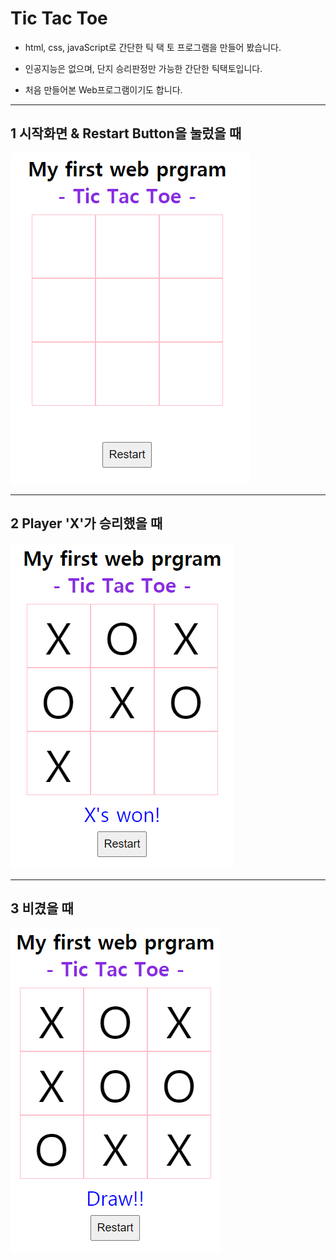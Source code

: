 # Tic Tac Toe

+ html, css, javaScript로 간단한 틱 택 토 프로그램을 만들어 봤습니다.

+ 인공지능은 없으며, 단지 승리판정만 가능한 간단한 틱택토입니다.

+ 처음 만들어본 Web프로그램이기도 합니다.

----------------------------------------------
1 시작화면 & Restart Button을 눌렀을 때
----------------------------------------------
![시작화면](./image/img1.PNG)  


----------------------------------------------
2 Player 'X'가 승리했을 때
----------------------------------------------
![Player 'X'가 승리했을 때](./image/img2.PNG)  

----------------------------------------------
3 비겼을 때
----------------------------------------------
![비겼을 때](./image/img3.PNG)
